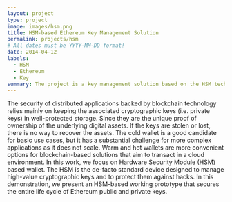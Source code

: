 ```yaml
---
layout: project
type: project
image: images/hsm.png
title: HSM-based Ethereum Key Management Solution
permalink: projects/hsm
# All dates must be YYYY-MM-DD format!
date: 2014-04-12
labels:
  - HSM
  - Ethereum
  - Key
summary: The project is a key management solution based on the HSM technology to control the life cycle of Ethereum public and private keys. Alongside the cryptographic operations required for signing transactions.
---
```


The security of distributed applications backed by blockchain technology relies mainly on keeping the associated cryptographic keys (i.e. private keys) in well-protected storage. Since they are the unique proof of ownership of the underlying digital assets. If the keys are stolen or lost, there is no way
to recover the assets. The cold wallet is a good candidate for basic use cases, but it has a substantial challenge for more
complex applications as it does not scale. Warm and hot wallets are more convenient options for blockchain-based solutions that
aim to transact in a cloud environment. In this work, we focus on Hardware Security Module (HSM) based wallet. The HSM
is the de-facto standard device designed to manage high-value cryptographic keys and to protect them against hacks. In this
demonstration, we present an HSM-based working prototype that secures the entire life cycle of Ethereum public and private keys.

<div class="ui embed" data-url="https://www.youtube.com/watch?v=R0_-ZKoEGn8" data-placeholder="/images/demo.png"></div>

